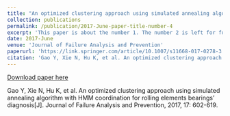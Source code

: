 ```yaml
---
title: "An optimized clustering approach using simulated annealing algorithm with HMM coordination for rolling elements bearings’ diagnosis"
collection: publications
permalink: /publication/2017-June-paper-title-number-4
excerpt: 'This paper is about the number 1. The number 2 is left for future work.'
date: 2017-June
venue: 'Journal of Failure Analysis and Prevention'
paperurl: 'https://link.springer.com/article/10.1007/s11668-017-0278-3'
citation: 'Gao Y, Xie N, Hu K, et al. An optimized clustering approach using simulated annealing algorithm with HMM coordination for rolling elements bearings’ diagnosis[J]. Journal of Failure Analysis and Prevention, 2017, 17: 602-619.'
---
```


[Download paper here](https://link.springer.com/article/10.1007/s11668-017-0278-3)

Gao Y, Xie N, Hu K, et al. An optimized clustering approach using simulated annealing algorithm with HMM coordination for rolling elements bearings’ diagnosis[J]. Journal of Failure Analysis and Prevention, 2017, 17: 602-619.